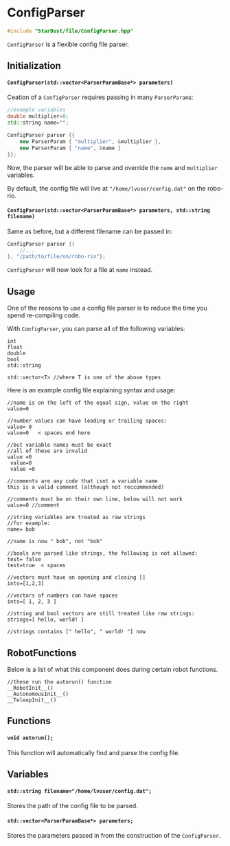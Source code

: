 # ConfigParser

```cpp
#include "StarDust/file/ConfigParser.hpp"
```

`ConfigParser` is a flexible config file parser.

## Initialization

#### `ConfigParser(std::vector<ParserParamBase*> parameters)`

Ceation of a `ConfigParser` requires passing in many `ParserParam`s:

```cpp
//example variables
double multiplier=0;
std::string name="";

ConfigParser parser {{
    new ParserParam { "multiplier", &multiplier },
    new ParserParam { "name", &name }
}};
```

Now, the parser will be able to parse and override the `name` and `multiplier` variables.

By default, the config file will live at `"/home/lvuser/config.dat"` on the robo-rio.

#### `ConfigParser(std::vector<ParserParamBase*> parameters, std::string filename)`

Same as before, but a different filename can be passed in:

```cpp
ConfigParser parser {{
    //...
}, "/path/to/file/on/robo-rio"};
```

`ConfigParser` will now look for a file at `name` instead.

## Usage

One of the reasons to use a config file parser is to reduce the time you spend re-compiling code.

With `ConfigParser`, you can parse all of the following variables:

```
int
float
double
bool
std::string

std::vector<T> //where T is one of the above types
```

Here is an example config file explaining syntax and usage:

```
//name is on the left of the equal sign, value on the right
value=0

//number values can have leading or trailing spaces:
value= 0
value=0   < spaces end here

//but variable names must be exact
//all of these are invalid
value =0
 value=0
 value =0

//comments are any code that isnt a variable name
this is a valid comment (although not reccommended)

//comments must be on their own line, below will not work
value=0 //comment

//string variables are treated as raw strings
//for example:
name= bob

//name is now " bob", not "bob"

//bools are parsed like strings, the following is not allowed:
test= false
test=true  < spaces

//vectors must have an opening and closing []
ints=[1,2,3]

//vectors of numbers can have spaces
ints=[ 1, 2, 3 ]

//string and bool vectors are still treated like raw strings:
strings=[ hello, world! ]

//strings contains [" hello", " world! "] now
```

## RobotFunctions

Below is a list of what this component does during certain robot functions.

```
//these run the autorun() function
__RobotInit__()
__AutonomousInit__()
__TeleopInit__()
```

## Functions

#### `void autorun();`

This function will automatically find and parse the config file.

## Variables

#### `std::string filename="/home/lvuser/config.dat";`

Stores the path of the config file to be parsed.

#### `std::vector<ParserParamBase*> parameters;`

Stores the parameters passed in from the construction of the `ConfigParser`.